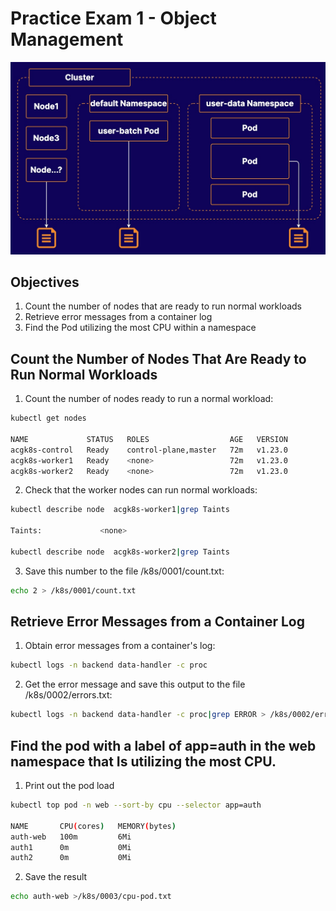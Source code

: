 # Practice Exam 1 - Object Management
![img](../img/p1.jpg)
## Objectives
1. Count the number of nodes that are ready to run normal workloads
2. Retrieve error messages from a container log
3. Find the Pod utilizing the most CPU within a namespace


## Count the Number of Nodes That Are Ready to Run Normal Workloads
1. Count the number of nodes ready to run a normal workload:
```bash
kubectl get nodes

NAME             STATUS   ROLES                  AGE   VERSION
acgk8s-control   Ready    control-plane,master   72m   v1.23.0
acgk8s-worker1   Ready    <none>                 72m   v1.23.0
acgk8s-worker2   Ready    <none>                 72m   v1.23.0
```

2. Check that the worker nodes can run normal workloads:
```bash
kubectl describe node  acgk8s-worker1|grep Taints

Taints:             <none>

kubectl describe node  acgk8s-worker2|grep Taints
```

3. Save this number to the file /k8s/0001/count.txt:
```bash
echo 2 > /k8s/0001/count.txt
```

## Retrieve Error Messages from a Container Log
1. Obtain error messages from a container's log:
```bash
kubectl logs -n backend data-handler -c proc
```

2. Get the error message and save this output to the file /k8s/0002/errors.txt:
```bash
kubectl logs -n backend data-handler -c proc|grep ERROR > /k8s/0002/errors.txt
```

## Find the pod with a label of app=auth in the web namespace that Is utilizing the most CPU.
1. Print out the pod load
```bash
kubectl top pod -n web --sort-by cpu --selector app=auth

NAME       CPU(cores)   MEMORY(bytes)   
auth-web   100m         6Mi             
auth1      0m           0Mi             
auth2      0m           0Mi    
```
2. Save the result
```bash
echo auth-web >/k8s/0003/cpu-pod.txt
```



